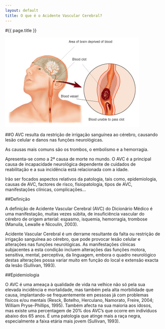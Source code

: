 ```yaml
---
layout: default
title: O que é o Acidente Vascular Cerebral?
---
```


#{{ page.title }}

![Acidente Vascular Cerebral](../assets/acidente-vascular-cerebral.jpg "Acidente Vascular Cerebral")

##O AVC resulta da restrição de irrigação sanguínea ao cérebro, causando lesão celular e danos nas funções neurológicas.

As causas mais comuns são os trombos, o embolismo e a hemorragia.

Apresenta-se como a 2ª causa de morte no mundo. O AVC é a principal causa de incapacidade neurológica dependente de cuidados de reabilitação e a sua incidência está relacionada com a idade.

Irão ser focados aspectos relativos da patologia, tais como, epidemiologia, causas de AVC, factores de risco, fisiopatologia, tipos de AVC, manifestações clínicas, complicações…

##Definição

A definição de Acidente Vascular Cerebral (AVC) do Dicionário Médico é uma manifestação, muitas vezes súbita, de insuficiência vascular do cérebro de origem arterial: espasmo, isquemia, hemorragia, trombose (Manuila, Lewalle e Nicoulin, 2003).

Acidente Vascular Cerebral é um derrame resultante da falta ou restrição de irrigação sanguínea ao cérebro, que pode provocar lesão celular e alterações nas funções neurológicas. As manifestações clínicas subjacentes a esta condição incluem alterações das funções motora, sensitiva, mental, perceptiva, da linguagem, embora o quadro neurológico destas alterações possa variar muito em função do local e extensão exacta da lesão (Sullivan, 1993).

##Epidemiologia

O AVC é uma ameaça à qualidade de vida na velhice não só pela sua elevada incidência e mortalidade, mas também pela alta morbilidade que causa, implantando-se frequentemente em pessoas já com problemas físicos e/ou mentais (Resck, Botelho, Herculano, Namorato, Freire, 2004; William Pryse-Phillips, 1995). Também afecta na sua maioria aos idosos, mas existe uma percentagem de 20% dos AVC’s que ocorre em indivíduos abaixo dos 65 anos. É uma patologia que atinge mais a raça negra, especialmente a faixa etária mais jovem (Sullivan, 1993).